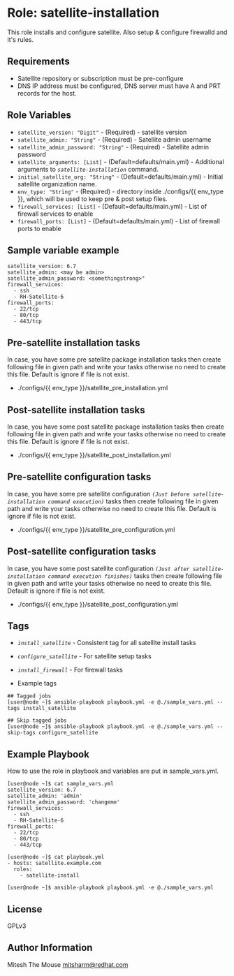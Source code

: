 

Role: satellite-installation
============================

This role installs and configure satellite. Also setup & configure firewalld and it's rules.

Requirements
------------

* Satellite repository or subscription must be pre-configure 
* DNS IP address must be configured, DNS server must have A and PRT records for the host. 

Role Variables
--------------

* `satellite_version: "Digit"`          - (Required) - satellite version
* `satellite_admin: "String"`           - (Required) - Satellite admin username
* `satellite_admin_password: "String"`  - (Required) - Satellite admin password
* `satellite_arguments: [List]` - (Default=defaults/main.yml) - Additional arguments to *`satellite-installation`* command.
* `initial_satellite_org: "String"` - (Default=defaults/main.yml) - Initial satellite organization name.
* `env_type: "String"` - (Required) - directory inside ./configs/{{ env_type }}, which will be used to keep pre & post setup files. 
* `firewall_services: [List]` - (Default=defaults/main.yml) - List of firewall services to enable
* `firewall_ports: [List]` - (Default=defaults/main.yml) - List of firewall ports to enable


Sample variable example 
-----------------------
```
satellite_version: 6.7
satellite_admin: <may be admin>
satellite_admin_password: <somethingstrong>"
firewall_services:
  - ssh
  - RH-Satellite-6
firewall_ports:
  - 22/tcp
  - 80/tcp
  - 443/tcp
```

Pre-satellite installation tasks
--------------------------------
In case, you have some pre satellite package installation tasks then create following file in given path and write your tasks otherwise no need to create this file. Default is ignore if file is not exist. 

* ./configs/{{ env_type }}/satellite_pre_installation.yml


Post-satellite installation tasks
---------------------------------
In case, you have some post satellite package installation tasks then create following file in given path and write your tasks otherwise no need to create this file. Default is ignore if file is not exist.

* ./configs/{{ env_type }}/satellite_post_installation.yml

Pre-satellite configuration tasks
---------------------------------
In case, you have some pre satellite configuration *`(Just before satellite-installation command execution)`* tasks then create following file in given path and write your tasks otherwise no need to create this file. Default is ignore if file is not exist.

* ./configs/{{ env_type }}/satellite_pre_configuration.yml

Post-satellite configuration tasks
---------------------------------
In case, you have some post satellite configuration *`(Just after satellite-installation command execution finishes)`* tasks then create following file in given path and write your tasks otherwise no need to create this file. Default is ignore if file is not exist.

* ./configs/{{ env_type }}/satellite_post_configuration.yml

Tags
----


* *`install_satellite`* - Consistent tag for all satellite install tasks
* *`configure_satellite`* - For satellite setup tasks
* *`install_firewall`* - For firewall tasks




* Example tags

```
## Tagged jobs
[user@node ~]$ ansible-playbook playbook.yml -e @./sample_vars.yml --tags install_satellite

## Skip tagged jobs
[user@node ~]$ ansible-playbook playbook.yml -e @./sample_vars.yml --skip-tags configure_satellite
```


Example Playbook
----------------

How to use the role in playbook and variables are put in sample_vars.yml.

```
[user@node ~]$ cat sample_vars.yml
satellite_version: 6.7
satellite_admin: 'admin'
satellite_admin_password: 'changeme'
firewall_services:
  - ssh
  - RH-Satellite-6
firewall_ports:
  - 22/tcp
  - 80/tcp
  - 443/tcp

[user@node ~]$ cat playbook.yml
- hosts: satellite.example.com
  roles:
    - satellite-install

[user@node ~]$ ansible-playbook playbook.yml -e @./sample_vars.yml
```
License
-------
GPLv3

Author Information
------------------
Mitesh The Mouse <mitsharm@redhat.com>
